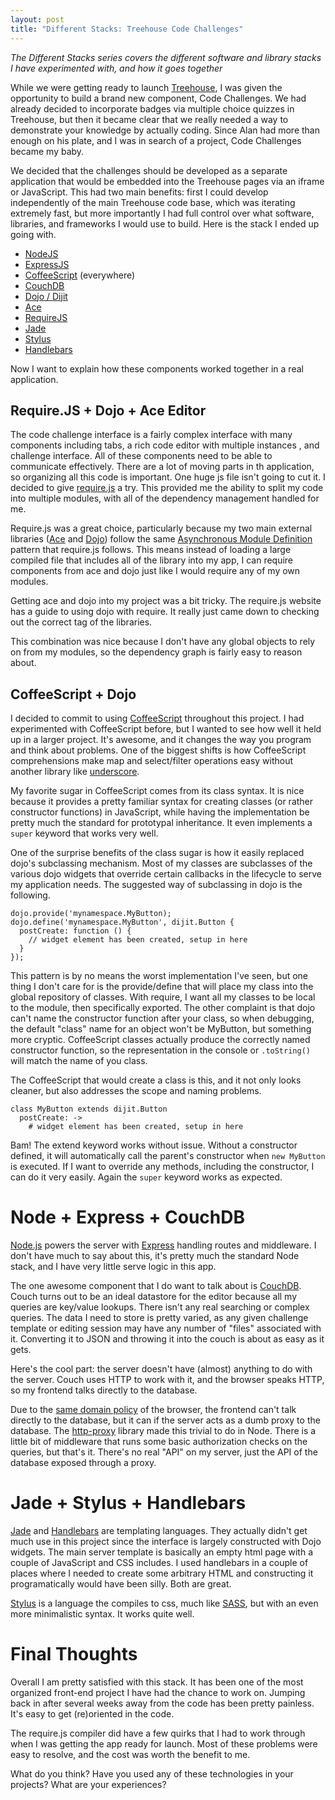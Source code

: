 ```yaml
---
layout: post
title: "Different Stacks: Treehouse Code Challenges"
---
```


*The Different Stacks series covers the different software and library
  stacks I have experimented with, and how it goes together*


While we were getting ready to launch [Treehouse][treehouse], I was
given the opportunity to build a brand new component, Code Challenges.
We had already decided to incorporate badges via multiple choice quizzes
in Treehouse, but then it became clear that we really needed a way to
demonstrate your knowledge by actually coding. Since Alan had more than
enough on his plate, and I was in search of a project, Code Challenges
became my baby.

We decided that the challenges should be developed as a separate
application that would be embedded into the Treehouse pages via an
iframe or JavaScript. This had two main benefits: first I could develop
independently of the main Treehouse code base, which was iterating
extremely fast, but more importantly I had full control over what
software, libraries, and frameworks I would use to build. Here is the
stack I ended up going with.




* [NodeJS][node]
* [ExpressJS][express]
* [CoffeeScript][coffeescript] (everywhere)
* [CouchDB][couchdb]
* [Dojo / Dijit][dojo]
* [Ace][ace]
* [RequireJS][require]
* [Jade][jade]
* [Stylus][stylus]
* [Handlebars][handlebars]

Now I want to explain how these components worked together in a real
application.

## Require.JS + Dojo + Ace Editor

The code challenge interface is a fairly complex interface with many
components including tabs, a rich code editor with multiple instances 
, and challenge interface. All of these components need to be able to
communicate effectively. There are a lot of moving parts in th
application, so organizing all this code is important. One huge js file
isn't going to cut it. I decided to give [require.js][require] a try.
This provided me the ability to split my code into multiple modules,
with all of the dependency management handled for me.

Require.js was a great choice, particularly because my two main external
libraries ([Ace][ace] and [Dojo][dojo]) follow the same [Asynchronous
Module Definition][amd] pattern that require.js follows. This means
instead of loading a large compiled file that includes all of the
library into my app, I can require components from ace and dojo just
like I would require any of my own modules.

Getting ace and dojo into my project was a bit tricky. The require.js
website has a guide to using dojo with require. It really just came down
to checking out the correct tag of the libraries. 

This combination was nice because I don't have any global objects to
rely on from my modules, so the dependency graph is fairly easy to
reason about.

## CoffeeScript + Dojo

I decided to commit to using [CoffeeScript][coffeescript] throughout this
project. I had experimented with CoffeeScript before, but I wanted to
see how well it held up in a larger project. It's awesome, and it
changes the way you program and think about problems. One of the biggest
shifts is how CoffeeScript comprehensions make map and select/filter 
operations easy without another library like [underscore][underscore].

My favorite sugar in CoffeeScript comes from its class syntax. It is
nice because it provides a pretty familiar syntax for creating classes
(or rather constructor functions) in JavaScript, while having the
implementation be pretty much the standard for prototypal inheritance.
It even implements a `super` keyword that works very well.

One of the surprise benefits of the class sugar is how it easily
replaced dojo's subclassing mechanism. Most of my classes are subclasses
of the various dojo widgets that override certain callbacks in the
lifecycle to serve my application needs. The suggested way of
subclassing in dojo is the following.

    dojo.provide('mynamespace.MyButton);
    dojo.define('mynamespace.MyButton', dijit.Button {
      postCreate: function () {
        // widget element has been created, setup in here
      }
    });

This pattern is by no means the worst implementation I've seen, but one
thing I don't care for is the provide/define that will place my class
into the global repository of classes. With require, I want all my
classes to be local to the module, then specifically exported. The other
complaint is that dojo can't name the constructor function after your
class, so when debugging, the default "class" name for an object won't
be MyButton, but something more cryptic. CoffeeScript classes actually
produce the correctly named constructor function, so the representation
in the console or `.toString()` will match the name of you class.

The CoffeeScript that would create a class is this, and it not only
looks cleaner, but also addresses the scope and naming problems.

    class MyButton extends dijit.Button
      postCreate: ->
        # widget element has been created, setup in here

Bam! The extend keyword works without issue. Without a constructor
defined, it will automatically call the parent's constructor when `new
MyButton` is executed. If I want to override any methods, including the
constructor, I can do it very easily. Again the `super` keyword works as
expected.


# Node + Express + CouchDB

[Node.js][node] powers the server with [Express][express] handling
routes and middleware. I don't have much to say about this, it's pretty
much the standard Node stack, and I have very little serve logic in this
app.

The one awesome component that I do want to talk about is
[CouchDB][couchdb]. Couch turns out to be an ideal datastore for the
editor because all my queries are key/value lookups. There isn't any
real searching or complex queries. The data I need to store is pretty
varied, as any given challenge template or editing session may have any
number of "files" associated with it. Converting it to JSON and throwing
it into the couch is about as easy as it gets.

Here's the cool part: the server doesn't have (almost) anything to do
with the server. Couch uses HTTP to work with it, and the browser speaks
HTTP, so my frontend talks directly to the database.

Due to the [same domain policy][same-domain] of the browser, the
frontend can't talk directly to the database, but it can if the server
acts as a dumb proxy to the database. The [http-proxy][http-proxy]
library made this trivial to do in Node. There is a little bit of
middleware that runs some basic authorization checks on the queries, but
that's it. There's no real "API" on my server, just the API of the
database exposed through a proxy. 


# Jade + Stylus + Handlebars

[Jade][jade] and [Handlebars][handlebars] are templating languages. They
actually didn't get much use in this project since the interface is
largely constructed with Dojo widgets. The main server template is
basically an empty html page with a couple of JavaScript and CSS
includes. I used handlebars in a couple of places where I needed to
create some arbitrary HTML and constructing it programatically would
have been silly. Both are great.

[Stylus][stylus] is a language the compiles to css, much like
[SASS][sass], but with an even more minimalistic syntax. It works quite
well. 

# Final Thoughts

Overall I am pretty satisfied with this stack. It has been one of the
most organized front-end project I have had the chance to work on.
Jumping back in after several weeks away from the code has been pretty
painless. It's easy to get (re)oriented in the code.

The require.js compiler did have a few quirks that I had to work through
when I was getting the app ready for launch. Most of these problems were
easy to resolve, and the cost was worth the benefit to me.


What do you think? Have you used any of these technologies in your
projects? What are your experiences?



  [node]: http://nodejs.org
  [express]: http://expressjs.com
  [coffeescript]: http://coffeescript.org
  [couchdb]: http://couchdb.org
  [dojo]: http://dojotoolkit.org
  [ace]: http://ace.ajax.org
  [require]: http://requirejs.org
  [jade]: http://jade-lang.com
  [stylus]: http://learnboost.github.com/stylus/
  [handlebars]: http://www.handlebarsjs.com/
  [treehouse]: http://teamtreehouse.com/
  [amd]: https://github.com/amdjs/amdjs-api/wiki/AMD
  [same-domain]: http://en.wikipedia.org/wiki/Same_origin_policy
  [sass]: http://sass-lang.com/
  [http-proxy]: https://github.com/nodejitsu/node-http-proxy
  [underscore]: http://documentcloud.github.com/underscore/
